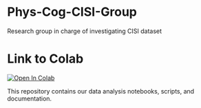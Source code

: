 # Phys-Cog-CISI-Group
Research group in charge of investigating CISI dataset

# Link to Colab
[![Open In Colab](https://colab.research.google.com/assets/colab-badge.svg)](https://colab.research.google.com/github/CRinHer/Phys-Cog-CISI-Group/blob/main/notebooks/neural_mi_tutorials.ipynb#)

This repository contains our data analysis notebooks, scripts, and documentation. 
